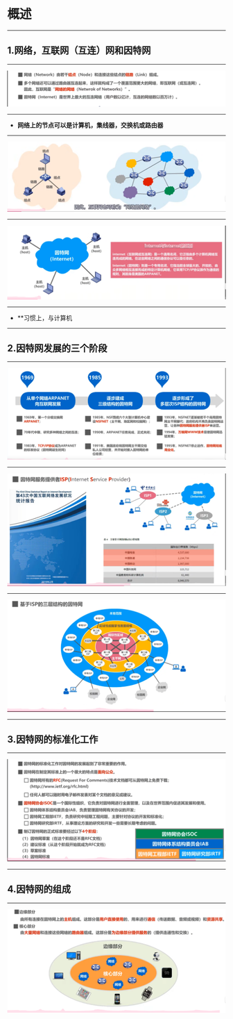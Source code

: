 # 概述
***
## 1.网络，互联网（互连）网和因特网
***
![alt text](../图片/1.概述/1.png)
***
- **网络上的节点可以是计算机，集线器，交换机或路由器**
***
![alt text](../图片/1.概述/2.png)
***
![alt text](../图片/1.概述/3.png)
***
- **习惯上，与计算机
***
## 2.因特网发展的三个阶段
***
![alt text](../图片/1.概述/4.png)
***
![alt text](../图片/1.概述/5.png)
***
![alt text](../图片/1.概述/6.png)
***
## 3.因特网的标准化工作
***
![alt text](../图片/1.概述/7.png)
***
## 4.因特网的组成
***
![alt text](../图片/1.概述/8.png)









